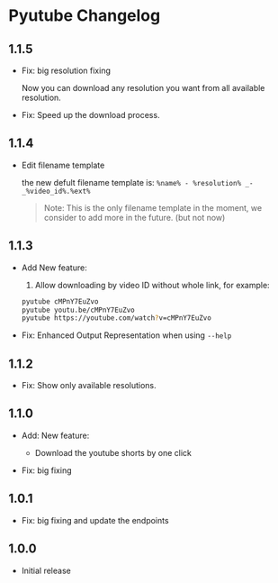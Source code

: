 # Pyutube Changelog

## 1.1.5

- Fix: big resolution fixing

  Now you can download any resolution you want from all available resolution.

- Fix: Speed up the download process.

## 1.1.4

- Edit filename template

  the new defult filename template is:
  `%name% - %resolution% _-_%video_id%.%ext%`

  > Note: This is the only filename template in the moment, we consider to add more in the future. (but not now)

## 1.1.3

- Add New feature:

  1. Allow downloading by video ID without whole link, for example:

  ```bash
  pyutube cMPnY7EuZvo
  pyutube youtu.be/cMPnY7EuZvo
  pyutube https://youtube.com/watch?v=cMPnY7EuZvo
  ```

- Fix: Enhanced Output Representation when using `--help`

## 1.1.2

- Fix: Show only available resolutions.

## 1.1.0

- Add: New feature:

  - Download the youtube shorts by one click

- Fix: big fixing

## 1.0.1

- Fix: big fixing and update the endpoints

## 1.0.0

- Initial release
